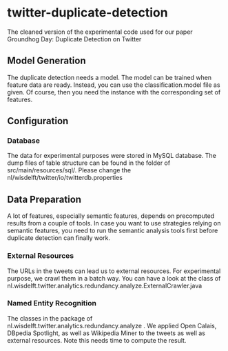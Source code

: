 twitter-duplicate-detection
===========================

The cleaned version of the experimental code used for our paper Groundhog Day: Duplicate Detection on Twitter

## Model Generation
The duplicate detection needs a model. The model can be trained when feature data are ready. Instead, you can use the classification.model file as given. Of course, then you need the instance with the corresponding set of features.

## Configuration
### Database
The data for experimental purposes were stored in MySQL database. The dump files of table structure can be found in the folder of src/main/resources/sql/.
Please change the nl/wisdelft/twitter/io/twitterdb.properties

## Data Preparation
A lot of features, especially semantic features, depends on precomputed results from a couple of tools. In case you want to use strategies relying on semantic features, you need to run the semantic analysis tools first before duplicate detection can finally work.

### External Resources
The URLs in the tweets can lead us to external resources. For experimental purpose, we crawl them in a batch way. You can have a look at the class of nl.wisdelft.twitter.analytics.redundancy.analyze.ExternalCrawler.java

### Named Entity Recognition
The classes in the package of nl.wisdelft.twitter.analytics.redundancy.analyze .
We applied Open Calais, DBpedia Spotlight, as well as Wikipedia Miner to the tweets as well as external resources. Note this needs time to compute the result.

